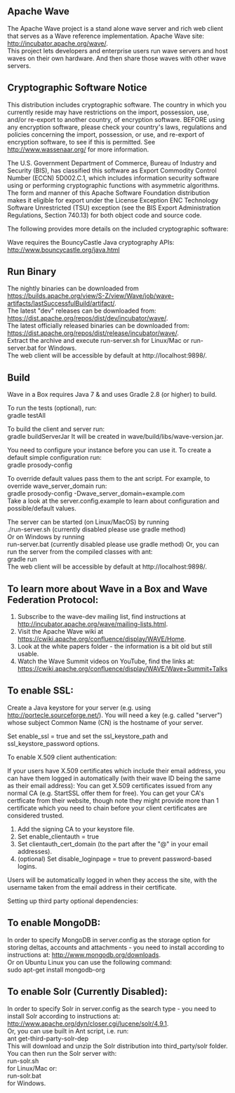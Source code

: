 Apache Wave
------------
The Apache Wave project is a stand alone wave server and rich web client
that serves as a Wave reference implementation.
Apache Wave site: http://incubator.apache.org/wave/.  
This project lets developers and enterprise users run wave servers and
host waves on their own hardware. And then share those waves with other
wave servers.  

Cryptographic Software Notice
-----------------------------
This distribution includes cryptographic software.  The country in
which you currently reside may have restrictions on the import,
possession, use, and/or re-export to another country, of
encryption software.  BEFORE using any encryption software, please
check your country's laws, regulations and policies concerning the
import, possession, or use, and re-export of encryption software, to
see if this is permitted.  See <http://www.wassenaar.org/> for more
information.

The U.S. Government Department of Commerce, Bureau of Industry and
Security (BIS), has classified this software as Export Commodity
Control Number (ECCN) 5D002.C.1, which includes information security
software using or performing cryptographic functions with asymmetric
algorithms.  The form and manner of this Apache Software Foundation
distribution makes it eligible for export under the License Exception
ENC Technology Software Unrestricted (TSU) exception (see the BIS
Export Administration Regulations, Section 740.13) for both object
code and source code.

The following provides more details on the included cryptographic
software:

  Wave requires the BouncyCastle Java cryptography APIs:
    http://www.bouncycastle.org/java.html

Run Binary
----------
The nightly binaries can be downloaded from https://builds.apache.org/view/S-Z/view/Wave/job/wave-artifacts/lastSuccessfulBuild/artifact/.  
The latest "dev" releases can be downloaded from: https://dist.apache.org/repos/dist/dev/incubator/wave/.  
The latest officially released binaries can be downloaded from: https://dist.apache.org/repos/dist/release/incubator/wave/.  
Extract the archive and execute run-server.sh for Linux/Mac or run-server.bat for Windows.   
The web client will be accessible by default at http://localhost:9898/.

Build
------

Wave in a Box requires Java 7 & and uses Gradle 2.8 (or higher) to build.

To run the tests (optional), run:   
    gradle testAll

To build the client and server run:  
    gradle buildServerJar
It will be created in wave/build/libs/wave-version.jar.  

You need to configure your instance before you can use it. To create a default simple configuration run:  
    gradle prosody-config  

To override default values pass them to the ant script. 
For example, to override wave\_server\_domain run:  
gradle prosody-config -Dwave\_server\_domain=example.com  
Take a look at the server.config.example to learn about configuration and possible/default values.

The server can be started (on Linux/MacOS) by running  
    ./run-server.sh  (currently disabled please use gradle method)  
Or on Windows by running  
    run-server.bat  (currently disabled please use gradle method)
Or, you can run the server from the compiled classes with ant:  
    gradle run  
The web client will be accessible by default at http://localhost:9898/.


To learn more about Wave in a Box and Wave Federation Protocol:   
------
1. Subscribe to the wave-dev mailing list, find instructions at http://incubator.apache.org/wave/mailing-lists.html.  
2. Visit the Apache Wave wiki at https://cwiki.apache.org/confluence/display/WAVE/Home.
3. Look at the white papers folder - the information is a bit old but still usable.   
4. Watch the Wave Summit videos on YouTube, find the links at: https://cwiki.apache.org/confluence/display/WAVE/Wave+Summit+Talks


To enable SSL:
--
Create a Java keystore for your server (e.g. using http://portecle.sourceforge.net/).
You will need a key (e.g. called "server") whose subject Common Name (CN) is
the hostname of your server.

Set enable_ssl = true and set the ssl_keystore_path and ssl_keystore_password options.


To enable X.509 client authentication:

If your users have X.509 certificates which include their email address, you can have
them logged in automatically (with their wave ID being the same as their email address):
You can get X.509 certificates issued from any normal CA (e.g. StartSSL offer them for free).
You can get your CA's certficate from their website, though note they might provide more than 1 certificate which you need to chain before your client certificates are considered trusted.

1. Add the signing CA to your keystore file.
2. Set enable_clientauth = true
3. Set clientauth_cert_domain (to the part after the "@" in your email addresses).
4. (optional) Set disable_loginpage = true to prevent password-based logins.

Users will be automatically logged in when they access the site, with the
username taken from the email address in their certificate.

Setting up third party optional dependencies:   

To enable MongoDB:
--
In order to specify MongoDB in server.config as the storage option for storing deltas, accounts and attachments - you need to install according to instructions at: http://www.mongodb.org/downloads.  
Or on Ubuntu Linux you can use the following command:  
    sudo apt-get install mongodb-org

To enable Solr (Currently Disabled):
--
In order to specify Solr in server.config as the search type - you need to install Solr according to instructions at: http://www.apache.org/dyn/closer.cgi/lucene/solr/4.9.1.  
Or, you can use built in Ant script, i.e. run:  
    ant get-third-party-solr-dep  
This will download and unzip the Solr distribution into third_party/solr folder.  
You can then run the Solr server with:  
    run-solr.sh  
for Linux/Mac or:  
    run-solr.bat  
for Windows.  
